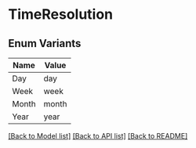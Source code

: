 # TimeResolution

## Enum Variants

| Name | Value |
|---- | -----|
| Day | day |
| Week | week |
| Month | month |
| Year | year |


[[Back to Model list]](../README.md#documentation-for-models) [[Back to API list]](../README.md#documentation-for-api-endpoints) [[Back to README]](../README.md)



